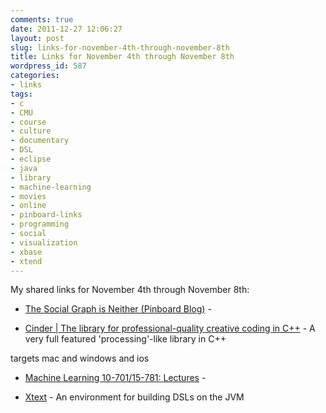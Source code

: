 ```yaml
---
comments: true
date: 2011-12-27 12:06:27
layout: post
slug: links-for-november-4th-through-november-8th
title: Links for November 4th through November 8th
wordpress_id: 587
categories:
- links
tags:
- c
- CMU
- course
- culture
- documentary
- DSL
- eclipse
- java
- library
- machine-learning
- movies
- online
- pinboard-links
- programming
- social
- visualization
- xbase
- xtend
---
```


My shared links for November 4th through November 8th:






  * [The Social Graph is Neither (Pinboard Blog)](http://blog.pinboard.in/2011/11/the_social_graph_is_neither/) - 


  * [Cinder | The library for professional-quality creative coding in C++](http://libcinder.org/) - A very full featured 'processing'-like library in C++

targets mac and windows and ios


  * [Machine Learning 10-701/15-781: Lectures](http://www.cs.cmu.edu/~tom/10701_sp11/lectures.shtml) - 


  * [Xtext](http://www.eclipse.org/Xtext/#support) - An environment for building DSLs on the JVM


